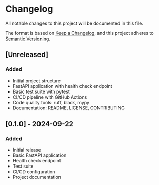 # Changelog

All notable changes to this project will be documented in this file.

The format is based on [Keep a Changelog](https://keepachangelog.com/en/1.0.0/),
and this project adheres to [Semantic Versioning](https://semver.org/spec/v2.0.0.html).

## [Unreleased]

### Added
- Initial project structure
- FastAPI application with health check endpoint
- Basic test suite with pytest
- CI/CD pipeline with GitHub Actions
- Code quality tools: ruff, black, mypy
- Documentation: README, LICENSE, CONTRIBUTING

## [0.1.0] - 2024-09-22

### Added
- Initial release
- Basic FastAPI application
- Health check endpoint
- Test suite
- CI/CD configuration
- Project documentation
